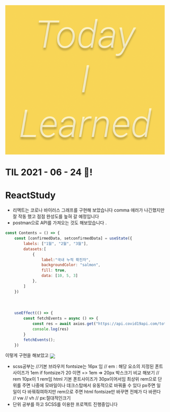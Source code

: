 <img src="TILimage.png" align="center" />

# TIL 2021 - 06 - 24 📖!

# ReactStudy
- 리액트는 코로나 바이러스 그래프를 구현해 보았습니다 comma 애러가 나긴했지만 잘 작동 했고 점점 완성도를 높혀 갈 예정입니다 
- postman으로 API를 가져오는 것도 해보았습니다 .

```js
const Contents = () => {
    const [confirmedData, setconfirmedData] = useState({
        labels: ["1월", "2월", "3월"],
        datasets:[
            {
                label:"국내 누적 확진자",
                backgroundColor: "salmon",
                fill: true,
                data: [10, 5, 3]
            },
        ]
    })



    useEffect(() => {
        const fetchEvents = async () => {
            const res = await axios.get("https://api.covid19api.com/total/dayone/country/kr")
            console.log(res)
        }
        fetchEvents();
    })
```
이렇게 구현을 해보았고 
<img src="corona.png" align='center'/>

- scss공부는 
//기본 브라우저 fontsize는 16px 임 
// em : 해당 요소의 지정된 폰트 사이즈가 1em if fontsize가 20 이면 => 1em => 20px   박스크기 비교 해보기
// rem 10px이 1 rem임 html 기본 폰트사이즈가 30px이어서임 최상위 rem으로 단위를 주면 나중에 모바일이나 데크스탑에서 유동적으로 바꿔줄 수 있다 px주면 일일이 다 바꿔줘여하지만 rem으로 주면 html fontsize만 바꾸면 전체가 다 바뀐다 
// vw 
// vh 
// px:절대적인크기
- 단위 공부를 하고 SCSS를 이용한 프로젝트 진행중입니다